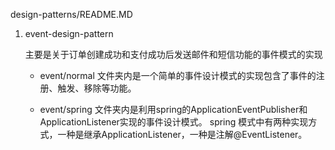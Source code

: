 design-patterns/README.MD
1. event-design-pattern
   
   主要是关于订单创建成功和支付成功后发送邮件和短信功能的事件模式的实现 

   - event/normal 文件夹内是一个简单的事件设计模式的实现包含了事件的注册、触发、移除等功能。
   
   - event/spring 文件夹内是利用spring的ApplicationEventPublisher和ApplicationListener实现的事件设计模式。
     spring 模式中有两种实现方式，一种是继承ApplicationListener，一种是注解@EventListener。